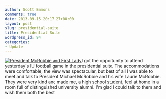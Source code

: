 ```yaml
---
author: Scott Emmons
comments: true
date: 2013-09-15 20:17:27+00:00
layout: post
slug: presidential-suite
title: Presidential Suite
wordpress_id: 94
categories:
- Update
---
```


[![President McRobbie and First Lady](http://scottemmons.com/wp-content/uploads/2013/09/President-McRobbie-169x300.png)](/assets/President-McRobbie.png)I got the opportunity to attend yesterday's IU football game in the presidential suite. The accommodations were comfortable, the view was spectacular, but best of all I was able to meet and talk to President Michael McRobbie and his wife Laurie McRobbie. They were very kind and made me, a high school student, feel at home in a room full of distinguished university alumni. I'm glad I could talk to them and wish them both the best.
